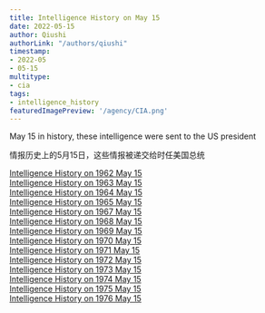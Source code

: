 ```yaml
---
title: Intelligence History on May 15
date: 2022-05-15
author: Qiushi 
authorLink: "/authors/qiushi"
timestamp: 
- 2022-05
- 05-15
multitype: 
- cia
tags: 
- intelligence_history
featuredImagePreview: '/agency/CIA.png'
---
```



May 15 in history, these intelligence were sent to the US president

情报历史上的5月15日，这些情报被递交给时任美国总统

<!--more-->







[Intelligence History on 1962 May 15](/dailybrief/1962-05-15)   
[Intelligence History on 1963 May 15](/dailybrief/1963-05-15)   
[Intelligence History on 1964 May 15](/dailybrief/1964-05-15)   
[Intelligence History on 1965 May 15](/dailybrief/1965-05-15)   
[Intelligence History on 1967 May 15](/dailybrief/1967-05-15)   
[Intelligence History on 1968 May 15](/dailybrief/1968-05-15)   
[Intelligence History on 1969 May 15](/dailybrief/1969-05-15)   
[Intelligence History on 1970 May 15](/dailybrief/1970-05-15)   
[Intelligence History on 1971 May 15](/dailybrief/1971-05-15)   
[Intelligence History on 1972 May 15](/dailybrief/1972-05-15)   
[Intelligence History on 1973 May 15](/dailybrief/1973-05-15)   
[Intelligence History on 1974 May 15](/dailybrief/1974-05-15)   
[Intelligence History on 1975 May 15](/dailybrief/1975-05-15)   
[Intelligence History on 1976 May 15](/dailybrief/1976-05-15)   
